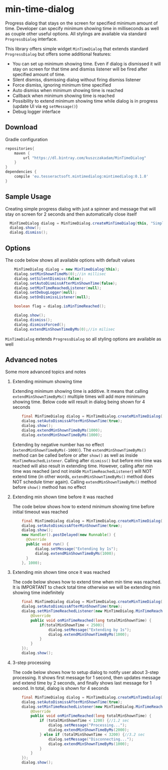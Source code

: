 # min-time-dialog
Progress dialog that stays on the screen for specified minimum amount of time.
Developer can specify minimum showing time in milliseconds as well as couple other useful options.
All stylings are available via standard `ProgressDialog` interface.

This library offers simple widget `MinTimeDialog` that extends standard `ProgressDialog` but offers some additional features:
* You can set up minimum showing time. Even if dialog is dismissed it will stay on screen for that time and dismiss
listener will be fired after specified amount of time.
* Silent dismiss, dismissing dialog without firing dismiss listener
* Force dismiss, ignoring minimum time specified
* Auto dismiss when minimum showing time is reached
* Callback when minimum showing time is reached
* Possibility to extend minimum showing time while dialog is in progress (update UI via eg `setMessage()`)
* Debug logger interface

Download
---------
Gradle configuration
```groovy
repositories{
    maven {
        url "https://dl.bintray.com/kuszczakadam/MinTimeDialog"
    }
}
dependencies {
    compile 'eu.tesseractsoft.mintimedialog:mintimedialog:0.1.0'
}
```
Sample Usage
---------

Creating simple progress dialog with just a spinner and message that will stay on screen for 2 seconds
and then automatically close itself
```java
  MinTimeDialog dialog = MinTimeDialog.createMinTimeDialog(this, "Simple processing", 2000);
  dialog.show();
  dialog.dismiss();
```

Options
---------
The code below shows all available options with default values
```java
    MinTimeDialog dialog = new MinTimeDialog(this);
    dialog.setMinShownTimeMs(0);//in millisec
    dialog.setSilentDismiss(false);
    dialog.setAutoDismissAfterMinShownTime(false);
    dialog.setMinTimeReachedListener(null);
    dialog.setDebugLogger(null);
    dialog.setOnDismissListener(null);

    boolean flag = dialog.isMinTimeReached();

    dialog.show();
    dialog.dismiss();
    dialog.dismissForced();
    dialog.extendMinShownTimeByMs(0);//in milisec
```

`MinTimeDialog` extends `ProgressDialog` so all styling options are available as well

Advanced notes
---------

Some more advanced topics and notes

1. Extending minimum showing time

    Extending minimum showing time is additive. It means that calling `extendMinShownTimeByMs()` multiple times
    will add more minimum showing time. Below code will result in dialog being shown for 4 seconds
    ```java
        final MinTimeDialog dialog = MinTimeDialog.createMinTimeDialog(this, "Initial 2s...", 2000);
        dialog.setAutoDismissAfterMinShownTime(true);
        dialog.show();
        dialog.extendMinShownTimeByMs(1000);
        dialog.extendMinShownTimeByMs(1000);
    ```
    Extending by negative number has no effect (`extendMinShownTimeByMs(-1000)`).
    The `extendMinShownTimeByMs()` method can be called before or after `show()` as well as inside
    `MinTimeReachedListener`. Calling after `dismiss()` but before min time was reached will also result
    in extending time. However, calling after min time was reached (and not inside `MinTimeReachedListener`)
    will NOT extend time (in other words, `extendMinShownTimeByMs()` method does NOT schedule timer again).
    Calling `extendMinShownTimeByMs()` method before `show()` method has no effect

2. Extending min shown time before it was reached

    The code below shows how to extend minimum showing time before initial timeout was reached
    ```java
        final MinTimeDialog dialog = MinTimeDialog.createMinTimeDialog(this, "Initial 2s...", 2000);
        dialog.setAutoDismissAfterMinShownTime(true);
        dialog.show();
        new Handler().postDelayed(new Runnable() {
          @Override
          public void run() {
              dialog.setMessage("Extending by 1s");
              dialog.extendMinShownTimeByMs(1000);
          }
        }, 1000);
    ```
3. Extending min shown time once it was reached

    The code below shows how to extend time when min time was reached.
    It is IMPORTANT to check total time otherwise we will be extending min showing time indefinitely
    ```java
        final MinTimeDialog dialog = MinTimeDialog.createMinTimeDialog(this, "Initial 2s...", 2000);
        dialog.setAutoDismissAfterMinShownTime(true);
        dialog.setMinTimeReachedListener(new MinTimeDialog.MinTimeReachedListener() {
            @Override
            public void onMinTimeReached(long totalMinShownTime) {
                if(totalMinShownTime < 2500){
                    dialog.setMessage("Extending by 1s");
                    dialog.extendMinShownTimeByMs(1000);
                }
            }
        });
        dialog.show();
    ```
4. 3-step processing

    The code below shows how to setup dialog to notify user about 3-step processing.
    It shows first message for 1 second, then updates message and extend time by 2 seconds, and
    finally shows last message for 1 second. In total, dialog is shown for 4 seconds
    ```java
        final MinTimeDialog dialog = MinTimeDialog.createMinTimeDialog(this, "Connecting...", 1000);
        dialog.setAutoDismissAfterMinShownTime(true);
        dialog.setMinTimeReachedListener(new MinTimeDialog.MinTimeReachedListener() {
            @Override
            public void onMinTimeReached(long totalMinShownTime) {
                if (totalMinShownTime < 1200) {//1.2 sec
                    dialog.setMessage("Processing...");
                    dialog.extendMinShownTimeByMs(2000);
                } else if (totalMinShownTime < 3200) {//3.2 sec
                    dialog.setMessage("Disconnecting...");
                    dialog.extendMinShownTimeByMs(1000);
                }
            }
        });
        dialog.show();
    ```

